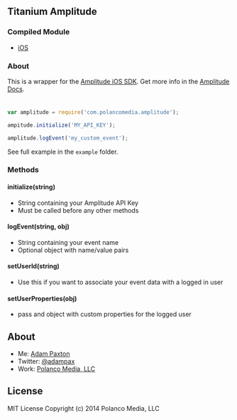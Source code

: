 ## Titanium Amplitude

### Compiled Module
* [iOS](https://github.com/adampax/titanium-amplitude/tree/master/ios/dist)

### About

This is a wrapper for the [Amplitude iOS SDK](https://github.com/amplitude/Amplitude-iOS). Get more info in the [Amplitude Docs](https://amplitude.com/docs).

###

```javascript

var amplitude = require('com.polancomedia.amplitude');

ampitude.initialize('MY_API_KEY');

amplitude.logEvent('my_custom_event');

```

See full example in the `example` folder. 

### Methods

#### initialize(string)
* String containing your Amplitude API Key
* Must be called before any other methods

#### logEvent(string, obj)
* String containing your event name
* Optional object with name/value pairs

#### setUserId(string)
* Use this if you want to associate your event data with a logged in user

#### setUserProperties(obj)
* pass and object with custom properties for the logged user

## About
* Me: [Adam Paxton](http://adampaxton.com) 
* Twitter: [@adampax](http://twitter.com/adampax)
* Work: [Polanco Media, LLC](http://polancomedia.com)

## License
MIT License
Copyright (c) 2014 Polanco Media, LLC
